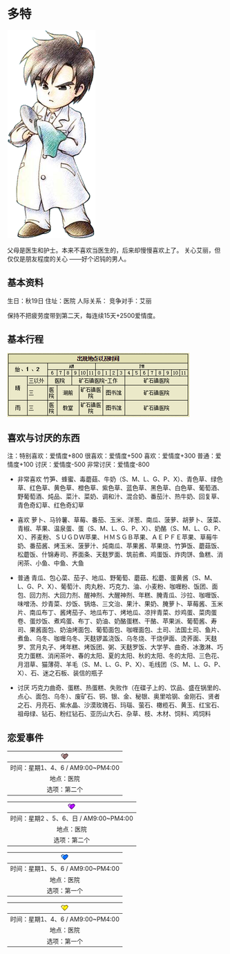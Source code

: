 # 多特

![多特](多特.png)

父母是医生和护士。本来不喜欢当医生的，后来却慢慢喜欢上了。
关心艾丽，但仅仅是朋友程度的关心 ——好个迟钝的男人。

## 基本资料

生日：秋19日
住址：医院
人际关系：
竞争对手：艾丽

保持不把疲劳度带到第二天，每连续15天+2500爱情度。

## 基本行程

![多特行程](多特行程.png)

## 喜欢与讨厌的东西

注：特别喜欢：爱情度+800 很喜欢：爱情度+500 喜欢：爱情度+300 普通：爱情度+100 讨厌：爱情度-500 非常讨厌：爱情度-800

- 非常喜欢
竹笋、蜂蜜、毒蘑菇、牛奶（S、M、L、G、P、X）、青色草、绿色草、红色草、黄色草、橙色草、紫色草、蓝色草、黑色草、白色草、葡萄酒、野葡萄酒、炖品、菜汁、菜奶、调和汁、混合奶、番茄汁、热牛奶、回复草、青色奇幻草、红色奇幻草

- 喜欢
萝卜、马铃薯、草莓、番茄、玉米、洋葱、南瓜、菠萝、胡萝卜、菠菜、青椒、苹果、温泉蛋、蛋（S、M、L、G、P、X）、奶酪（S、M、L、G、P、X）、荞麦粉、ＳＵＧＤＷ苹果、ＨＭＳＧＢ苹果、ＡＥＰＦＥ苹果、草莓牛奶、番茄酱、烤玉米、菠萝汁、炖南瓜、苹果酱、苹果烧、竹笋饭、蘑菇饭、松蘑饭、什锦寿司、荞面条、天麸罗面、筑前煮、鸡蛋饭、炸肉饼、鱼糕、消闲茶、小鱼、中鱼、大鱼

- 普通
青瓜、包心菜、茄子、地瓜、野葡萄、蘑菇、松蘑、蛋黄酱（S、M、L、G、P、X）、葡萄汁、肉丸粉、巧克力、油、小麦粉、咖喱粉、饭团、面包、回力剂、大回力剂、醒神剂、大醒神剂、年糕、腌青瓜、沙拉、咖喱饭、味噌汤、炒青菜、炒饭、锅烙、三文治、果汁、果奶、腌萝卜、草莓酱、玉米片、南瓜布丁、酱烤茄子、地瓜布丁、烤地瓜、凉拌青菜、炒鸡蛋、菜肉蛋卷、蛋炒饭、煮鸡蛋、布丁、奶油、奶酪蛋糕、干酪、苹果派、葡萄酱、寿司、果酱面包、奶油烤面包、葡萄面包、咖喱面包、土司、法国土司、鱼片、煮鱼、乌冬、咖喱乌冬、天麸锣盖浇饭、乌冬烧、干烧伊面、烫荞面、天麸罗、赏月丸子、烤年糕、烤饭团、粥、天麸罗饭、大学芋、曲奇、冰激淋、巧克力蛋糕、消闲茶叶、春的太阳、夏的太阳、秋的太阳、冬的太阳、三色花、月泪草、猫薄荷、羊毛（S、M、L、G、P、X）、毛线团（S、M、L、G、P、X）、石、迷之石板、装信的瓶子

- 讨厌
巧克力曲奇、蛋糕、热蛋糕、失败作（在碟子上的、饮品、盛在锅里的、点心、面包、乌冬）、废矿石、铜、银、金、秘银、奥里哈钢、金刚石、贤者之石、月亮石、紫水晶、沙漠玫瑰石、玛瑙、萤石、橄榄石、黄玉、红宝石、祖母绿、钻石、粉红钻石、亚历山大石、杂草、枝、木材、饲料、鸡饲料

## 恋爱事件

|![黑心](黑心.png)
|:-:
|时间：星期1、4、6 / AM9:00~PM4:00
|地点：医院
|选项：第二个

|![紫心](紫心.png)
|:-:
|时间：星期2 、5、6、日 / AM9:00~PM4:00
|地点：医院
|选项：第二个

|![蓝心](蓝心.png)
|:-:
|时间：星期1、5、6 / AM9:00~PM4:00
|地点：医院
|选项：第一个

|![黄心](黄心.png)
|:-:
|时间：星期1、4、6 / AM9:00~PM4:00
|地点：医院
|选项：第一个
